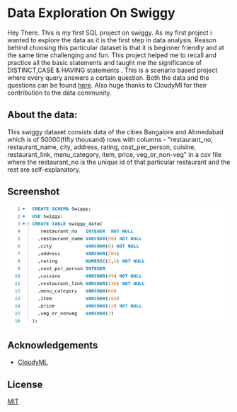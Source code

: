 
# Data Exploration On Swiggy 

Hey There. This is my first SQL project on swiggy. As my first project i wanted to explore the data as it is the first step in data analysis. Reason behind choosing this particular dataset is that it is beginner friendly and at the same time challenging and fun. This project helped me to recall and practice all the basic statements and taught me the significance of DISTINCT,CASE & HAVING statements .  This is a scenario based project where every query answers a certain question. Both the data and the questions can be found [here](https://drive.google.com/drive/folders/1uIHmw2vkNthAma9eKnmqKmEba7z_6D0B?usp=sharing). Also huge thanks to CloudyMl for their contribution to the data community.
## About the data:



This swiggy dataset consists data of the cities Bangalore and Ahmedabad which is of 50000(fifty thousand) rows with columns  - "restaurant_no, restaurant_name,	city,	address,	rating,	cost_per_person,	cuisine,	restaurant_link,	menu_category,	item,	price,	veg_or_non-veg" in a csv file where the restaurant_no is the unique id of that particular restaurant and the rest are self-explanatory.
## Screenshot
![Query Screenshot](https://github.com/AkhilBodi/My_Projects/blob/main/SQL%20Projects/Data%20Exploration%20On%20Swiggy/Query%20Screenshot.png)


## Acknowledgements

 - [CloudyML](https://www.youtube.com/watch?v=3Gptq4VYEW4)

## License

[MIT](https://choosealicense.com/licenses/mit/)
